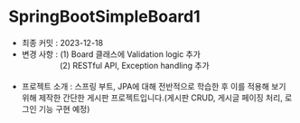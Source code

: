 # SpringBootSimpleBoard1
- 최종 커밋 : 2023-12-18 <br>
- 변경 사항 :
  (1) Board 클래스에 Validation logic 추가 <br>
   &nbsp;  &nbsp;  &nbsp;  &nbsp;  &nbsp;  &nbsp;  &nbsp;  &nbsp;&nbsp;  (2) RESTful API, Exception handling 추가 <br> <br>
- 프로젝트 소개 : 스프링 부트, JPA에 대해 전반적으로 학습한 후 이를 적용해 보기 위해
  제작한 간단한 게시판 프로젝트입니다.(게시판 CRUD, 게시글 페이징 처리, 로그인 기능 구현 예정)
